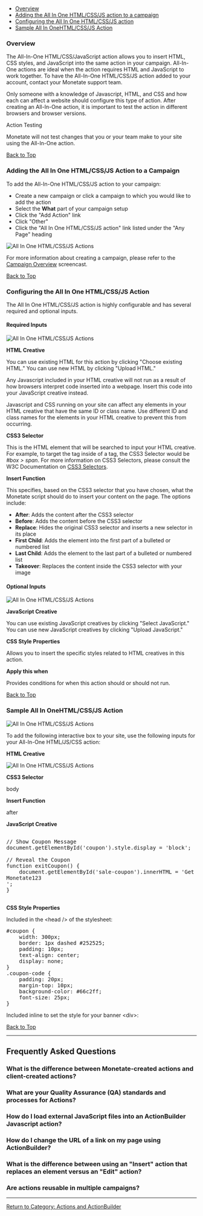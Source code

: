 <div id="monetate-product" data-products="interact ">&nbsp;</div>

<a name="top"></a>

*  [Overview](#1)
*  [Adding the All In One HTML/CSS/JS action to a campaign](#2)
*  [Configuring the All In One HTML/CSS/JS
    action](#3)
*  [Sample All In OneHTML/CSS/JS Action](#4)

### <a name="1"></a>Overview

The All-In-One <a data-tooltip-large="">HTML</a>/<a data-tooltip-large="">CSS</a>/<a data-tooltip-large="">JavaScript</a> <a data-tooltip-large="">action</a> allows you to insert HTML, CSS styles,
and JavaScript into the same action in your <a data-tooltip-large="">campaign</a>. All-In-One actions are ideal
when the action requires HTML and JavaScript to
work together. To have the All-In-One HTML/CSS/JS action added to your
account, contact your Monetate support team.

Only someone with a knowledge of Javascript, HTML, and CSS and how each
can affect a website should configure this type of action.
After creating an All-In-One action, it is important to test the action in different browsers and browser versions.

<div class="info">
<div class="info-title"> Action Testing</div>
<p>Monetate will not test changes that you or your
team make to your site using the All-In-One action.</p>
</div>

[Back to Top](#top)

### <a name="2"></a>Adding the All In One HTML/CSS/JS Action to a Campaign

To add the All-In-One HTML/CSS/JS action to your campaign:

*  Create a new campaign or click a campaign to which you would like to
    add the action
*  Select the **What** part of your campaign setup
*  Click the "Add Action" link
*  Click "Other"
*  Click the "All In One HTML/CSS/JS action" link listed under the "Any
    Page" heading

![All In One HTML/CSS/JS
Actions](https://s3.amazonaws.com/elearning.monetate.net/images/src/all_in_one/i1.png)

For more information about creating a campaign, please refer to
the [Campaign
Overview](http://support.monetate.com/hc/en-us/articles/201205673)
screencast.

[Back to Top](#top)

### <a name="3"></a>Configuring the All In One HTML/CSS/JS Action

The All In One HTML/CSS/JS action is highly configurable and has several
required and optional inputs.

#### Required Inputs

![All In One HTML/CSS/JS
Actions](https://s3.amazonaws.com/elearning.monetate.net/images/src/all_in_one/i2.png)

**HTML Creative**

You can use existing HTML for this action by clicking
"Choose existing HTML." You can use new HTML by clicking
 "Upload HTML."

Any Javascript included in your HTML creative will not run as a
result of how browsers interpret code inserted into a webpage. Insert this code into your JavaScript creative instead.

Javascript and CSS running on your site can affect any elements in your HTML creative that have the same ID or class name. Use different ID and class names for the
elements in your HTML creative to prevent this from occurring.

**CSS3 Selector**

This is the HTML element that will be searched to input your HTML
creative. For example, to target the tag inside of a tag, the CSS3
Selector would be *\#box \> span*. For more information on CSS3
Selectors, please consult the W3C Documentation on [CSS3
Selectors](http://www.w3schools.com/cssref/css_selectors.asp).

**Insert Function**

This specifies, based on the CSS3 selector that you have chosen, what
the Monetate script should do to insert your content on the page. The
 options include:

*  **After**: Adds the content after the CSS3 selector
*  **Before**: Adds the content before the CSS3 selector
*  **Replace**: Hides the original CSS3 selector and inserts a new
    selector in its place
*  **First Child**: Adds the element into the first part of a bulleted
    or numbered list
*  **Last Child**: Adds the element to the last part of a bulleted or
    numbered list
*  **Takeover**: Replaces the content inside the CSS3 selector with
    your image

#### Optional Inputs

![All In One HTML/CSS/JS
Actions](https://s3.amazonaws.com/elearning.monetate.net/images/src/all_in_one/i3.png)

**JavaScript Creative**

You can use existing JavaScript creatives by
clicking "Select JavaScript." You can use new JavaScript creatives by
clicking  "Upload JavaScript."

**CSS Style Properties**

Allows you to insert the specific styles related to HTML creatives in
this action.

**Apply this when**

Provides conditions for when this action should or should not run.

[Back to Top](#top)

### <a name="4"></a>Sample All In OneHTML/CSS/JS Action

![All In One HTML/CSS/JS
Actions](https://s3.amazonaws.com/elearning.monetate.net/images/src/all_in_one/i4.png)

To add the following interactive box to your site, use the following
inputs for your All-In-One HTML/JS/CSS action:

**HTML Creative**

![All In One HTML/CSS/JS
Actions](https://s3.amazonaws.com/elearning.monetate.net/images/src/all_in_one/i5.png)

**CSS3 Selector**

body

**Insert Function**

after

**JavaScript Creative**

<pre>

// Show Coupon Message
document.getElementById('coupon').style.display = 'block'; 

// Reveal the Coupon
function exitCoupon() {
	document.getElementById('sale-coupon').innerHTML = 'Get 20% Off with Coupon Code <div class="coupon-code">Monetate123</div>';
}
	
</pre>

**CSS Style Properties**

Included in the \<head /\> of the stylesheet:

<pre>
#coupon {
	width: 300px;
	border: 1px dashed #252525;
	padding: 10px;
	text-align: center;
	display: none;
}
.coupon-code {
	padding: 20px;
	margin-top: 10px;
	background-color: #66c2ff;
	font-size: 25px;
}
</pre>

Included inline to set the style for your banner \<div\>:


[Back to Top](#top)

<p><hr />
<h2>Frequently Asked Questions&nbsp;</h2>
<h3 class="faq">What is the difference between Monetate-created actions and client-created actions?</h3>
<h3 class="faq">What are your Quality Assurance (QA) standards and processes for Actions?</h3>
<h3 class="faq">How do I load external JavaScript files into an ActionBuilder Javascript action?</h3>
<h3 class="faq">How do I change the URL of a link on my page using ActionBuilder?</h3>
<h3 class="faq">What is the difference between using an "Insert" action that replaces an element versus an "Edit" action?</h3>
<h3 class="faq">Are actions reusable in multiple campaigns?</h3>
<hr />
<p><a style="background-color: #ffffff;" href="/hc/en-us/sections/200334758-Actions-ActionBuilder">Return to Category: Actions and ActionBuilder</a></p></p>
